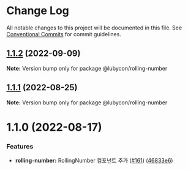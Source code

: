 # Change Log

All notable changes to this project will be documented in this file.
See [Conventional Commits](https://conventionalcommits.org) for commit guidelines.

## [1.1.2](https://github.com/Lubycon/lubycon-frontend-libraries/compare/@lubycon/rolling-number@1.1.1...@lubycon/rolling-number@1.1.2) (2022-09-09)

**Note:** Version bump only for package @lubycon/rolling-number





## [1.1.1](https://github.com/Lubycon/lubycon-frontend-libraries/compare/@lubycon/rolling-number@1.1.0...@lubycon/rolling-number@1.1.1) (2022-08-25)

**Note:** Version bump only for package @lubycon/rolling-number





# 1.1.0 (2022-08-17)


### Features

* **rolling-number:** RollingNumber 컴포넌트 추가 ([#161](https://github.com/Lubycon/lubycon-frontend-libraries/issues/161)) ([46833e6](https://github.com/Lubycon/lubycon-frontend-libraries/commit/46833e62d7bf5e7c896628bb01899447697d9a75))
